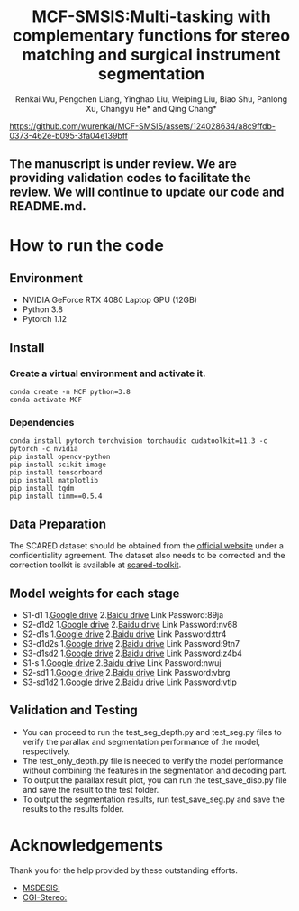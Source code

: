 <p align="center">
  <h1 align="center">MCF-SMSIS:Multi-tasking with complementary
functions for stereo matching and surgical
instrument segmentation</h1>
  <p align="center">
    Renkai Wu, Pengchen Liang, Yinghao Liu, Weiping Liu, 
    Biao Shu, Panlong Xu, Changyu He* and Qing Chang*
  </p>
</p>


https://github.com/wurenkai/MCF-SMSIS/assets/124028634/a8c9ffdb-0373-462e-b095-3fa04e139bff


## The manuscript is under review. We are providing validation codes to facilitate the review. We will continue to update our code and README.md.

# How to run the code

## Environment
* NVIDIA GeForce RTX 4080 Laptop GPU (12GB)
* Python 3.8
* Pytorch 1.12

## Install

### Create a virtual environment and activate it.

```
conda create -n MCF python=3.8
conda activate MCF
```
### Dependencies

```
conda install pytorch torchvision torchaudio cudatoolkit=11.3 -c pytorch -c nvidia
pip install opencv-python
pip install scikit-image
pip install tensorboard
pip install matplotlib 
pip install tqdm
pip install timm==0.5.4
```

## Data Preparation
The SCARED dataset should be obtained from the [official website](https://endovissub2019-scared.grand-challenge.org) under a confidentiality agreement. The dataset also needs to be corrected and the correction toolkit is available at [scared-toolkit](https://github.com/dimitrisPs/scared_toolkit).

## Model weights for each stage
* S1-d1 1.[Google drive](https://drive.google.com/drive/folders/1B6wKN1_tN73lIU8A7fqttS1o_dYuuHjV?usp=sharing) 2.[Baidu drive](https://pan.baidu.com/s/10pc3kzAjKox0-X3tAr09AQ) Link Password:89ja
* S2-d1d2 1.[Google drive](https://drive.google.com/drive/folders/15zBJQlJAY9fUVwt30jIhhd3C3zKaEk3r?usp=sharing) 2.[Baidu drive](https://pan.baidu.com/s/1tN-gPFF5vpsvA2nDUxkIiQ) Link Password:nv68
* S2-d1s 1.[Google drive](https://drive.google.com/drive/folders/1Sp5056xOPavbX5PVq34qGqRqjU-gKls8?usp=sharing) 2.[Baidu drive](https://pan.baidu.com/s/1hsVqstrlpyKTrm7z9Z4AhQ) Link Password:ttr4
* S3-d1d2s 1.[Google drive](https://drive.google.com/drive/folders/1oPuwWfIxo7OuY_UtyATKb6K2vqvbOL5z?usp=sharing) 2.[Baidu drive](https://pan.baidu.com/s/14vDAdKWgtQ0yjMUQm7LwhQ) Link Password:9tn7
* S3-d1sd2 1.[Google drive](https://drive.google.com/drive/folders/1PbDCOqdT6aeYEJAxG_C3GXNXAhr1FobR?usp=sharing) 2.[Baidu drive](https://pan.baidu.com/s/1oHL0VyzA-Q5QwketT_BH6Q) Link Password:z4b4
* S1-s 1.[Google drive](https://drive.google.com/drive/folders/1hv40OOrS5A1585spTk9FswUvguYpLx3F?usp=sharing) 2.[Baidu drive](https://pan.baidu.com/s/1MHDzuRN_aBYXBx8BOpBQKA) Link Password:nwuj
* S2-sd1 1.[Google drive](https://drive.google.com/drive/folders/1RRWrirmgoC71DX-JCXfjGv2yftXUCfFQ?usp=sharing) 2.[Baidu drive](https://pan.baidu.com/s/1uf9lwODpyFqHwVjZSBI8OQ) Link Password:vbrg
* S3-sd1d2 1.[Google drive](https://drive.google.com/drive/folders/1MLZ1u2s1gljPPEwfI4u_Qo8wMLoNL9NV?usp=sharing) 2.[Baidu drive](https://pan.baidu.com/s/1n56244Umq3MVemcgQgBYQg) Link Password:vtlp


## Validation and Testing
* You can proceed to run the test_seg_depth.py and test_seg.py files to verify the parallax and segmentation performance of the model, respectively.
* The test_only_depth.py file is needed to verify the model performance without combining the features in the segmentation and decoding part.
* To output the parallax result plot, you can run the test_save_disp.py file and save the result to the test folder.
* To output the segmentation results, run test_save_seg.py and save the results to the results folder.



# Acknowledgements

Thank you for the help provided by these outstanding efforts.
* [MSDESIS:](https://github.com/dimitrisPs/msdesis)
* [CGI-Stereo:](https://github.com/gangweiX/CGI-Stereo)


